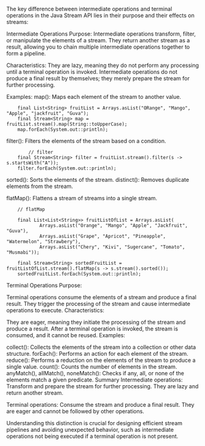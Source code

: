 

The key difference between intermediate operations and terminal operations in the Java Stream API lies in their purpose and their effects on streams:

Intermediate Operations
Purpose:
	     Intermediate operations transform, filter, or manipulate the elements of a stream.
		 They return another stream as a result, allowing you to chain multiple intermediate operations together to form a pipeline.
		 
Characteristics:
	     They are lazy, meaning they do not perform any processing until a terminal operation is invoked.
         Intermediate operations do not produce a final result by themselves; they merely prepare the stream for further processing.
         
Examples:
              map(): Maps each element of the stream to another value.
              
        final List<String> fruitList = Arrays.asList("ORange", "Mango", "Apple", "jackfruit", "Guva");
		final Stream<String> map = fruitList.stream().map(String::toUpperCase);
		map.forEach(System.out::println);

filter(): Filters the elements of the stream based on a condition.
			
			// filter
		final Stream<String> filter = fruitList.stream().filter(s -> s.startsWith("A"));
		filter.forEach(System.out::println);

sorted(): Sorts the elements of the stream.
distinct(): Removes duplicate elements from the stream.

flatMap(): Flattens a stream of streams into a single stream.

		// flatMap

		final List<List<String>> fruitListOfList = Arrays.asList(
				Arrays.asList("Orange", "Mango", "Apple", "Jackfruit", "Guva"),
				Arrays.asList("Grape", "Apricot", "Pineapple", "Watermelon", "Strawbery"),
				Arrays.asList("Chery", "Kivi", "Sugercane", "Tomato", "Musmabi"));

		final Stream<String> sortedFruitList = fruitListOfList.stream().flatMap(s -> s.stream().sorted());
		sortedFruitList.forEach(System.out::println);
		

	
Terminal Operations
Purpose:

Terminal operations consume the elements of a stream and produce a final result.
They trigger the processing of the stream and cause intermediate operations to execute.
Characteristics:

They are eager, meaning they initiate the processing of the stream and produce a result.
After a terminal operation is invoked, the stream is consumed, and it cannot be reused.
Examples:

collect(): Collects the elements of the stream into a collection or other data structure.
forEach(): Performs an action for each element of the stream.
reduce(): Performs a reduction on the elements of the stream to produce a single value.
count(): Counts the number of elements in the stream.
anyMatch(), allMatch(), noneMatch(): Checks if any, all, or none of the elements match a given predicate.
Summary
Intermediate operations: Transform and prepare the stream for further processing. They are lazy and return another stream.

Terminal operations: Consume the stream and produce a final result. They are eager and cannot be followed by other operations.

Understanding this distinction is crucial for designing efficient stream pipelines and avoiding unexpected behavior, such as intermediate operations not being executed if a terminal operation is not present.